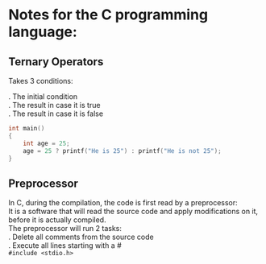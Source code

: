 # Notes for the C programming language:

## Ternary Operators

Takes 3 conditions: 

. The initial condition<br>
. The result in case it is true<br>
. The result in case it is false<br>

```c
int main()
{
    int age = 25;
    age = 25 ? printf("He is 25") : printf("He is not 25");
}
```


## Preprocessor

In C, during the compilation, the code is first read by a preprocessor:<br>
It is a software that will read the source code and apply modifications on it,
before it is actually compiled.<br>
The preprocessor will run 2 tasks:<br>
. Delete all comments from the source code<br>
. Execute all lines starting with a #<br>
`#include <stdio.h>`



